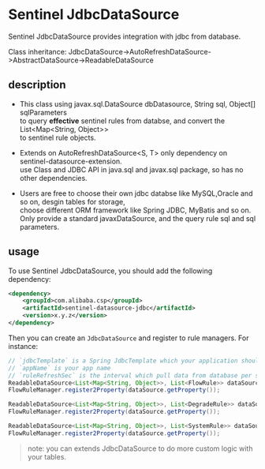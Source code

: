 # Sentinel JdbcDataSource 

Sentinel JdbcDataSource provides integration with jdbc from database.

Class inheritance:  JdbcDataSource->AutoRefreshDataSource->AbstractDataSource->ReadableDataSource


## description

* This class using javax.sql.DataSource dbDatasource, String sql, Object[] sqlParameters</br> 
to query <b>effective</b> sentinel rules from databse, and convert the List<Map<String, Object>></br>
to sentinel rule objects.
 
* Extends on AutoRefreshDataSource<S, T> only dependency on sentinel-datasource-extension.</br>
use Class and JDBC API in java.sql and javax.sql package, so has no other dependencies.</br>

* Users are free to choose their own jdbc databse like MySQL,Oracle and so on, desgin tables for storage,</br> 
choose different ORM framework like Spring JDBC, MyBatis and so on.</br>
Only provide a standard javaxDataSource, and the query rule sql and sql parameters.


## usage

To use Sentinel JdbcDataSource, you should add the following dependency:

```xml
<dependency>
    <groupId>com.alibaba.csp</groupId>
    <artifactId>sentinel-datasource-jdbc</artifactId>
    <version>x.y.z</version>
</dependency>
```

Then you can create an `JdbcDataSource` and register to rule managers.
For instance:

```java
// `jdbcTemplate` is a Spring JdbcTemplate which your application should supply, in order to execute sql query from your database
// `appName` is your app name
// `ruleRefreshSec` is the interval which pull data from database per seconds, if null 30 seconds by default
ReadableDataSource<List<Map<String, Object>>, List<FlowRule>> dataSource = new JdbcDataSource(dbDataSource, sql, new JdbcDataSource.JdbcFlowRuleConverter(), ruleRefreshSec);
FlowRuleManager.register2Property(dataSource.getProperty());

ReadableDataSource<List<Map<String, Object>>, List<DegradeRule>> dataSource = new JdbcDataSource(dbDataSource, sql, new JdbcDataSource.JdbcDegradeRuleConverter(), ruleRefreshSec);
FlowRuleManager.register2Property(dataSource.getProperty());

ReadableDataSource<List<Map<String, Object>>, List<SystemRule>> dataSource = new JdbcDataSource(dbDataSource, new JdbcDataSource.JdbcSystemRuleConverter(), ruleRefreshSec);
FlowRuleManager.register2Property(dataSource.getProperty());
```
> note: you can extends JdbcDataSource to do more custom logic with your tables. 
